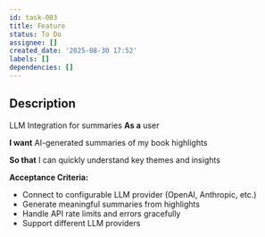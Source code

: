 ```yaml
---
id: task-003
title: Feature
status: To Do
assignee: []
created_date: '2025-08-30 17:52'
labels: []
dependencies: []
---
```


## Description
LLM Integration for summaries
**As a** user

**I want** AI-generated summaries of my book highlights

**So that** I can quickly understand key themes and insights

**Acceptance Criteria:**

- Connect to configurable LLM provider (OpenAI, Anthropic, etc.)
- Generate meaningful summaries from highlights
- Handle API rate limits and errors gracefully
- Support different LLM providers